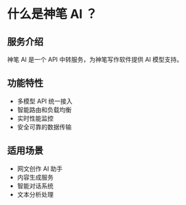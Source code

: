 # 什么是神笔 AI ？

## 服务介绍

神笔 AI 是一个 API 中转服务，为神笔写作软件提供 AI 模型支持。

## 功能特性

- 多模型 API 统一接入
- 智能路由和负载均衡
- 实时性能监控
- 安全可靠的数据传输

## 适用场景

- 网文创作 AI 助手
- 内容生成服务
- 智能对话系统
- 文本分析处理
